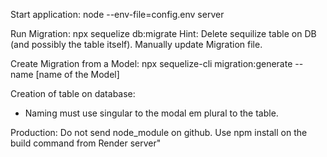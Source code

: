 
Start application:
node --env-file=config.env server


Run Migration:
npx sequelize db:migrate
Hint: Delete sequilize table on DB (and possibly the table itself). Manually update Migration file.


Create Migration from a Model:
npx sequelize-cli migration:generate --name [name of the Model]



Creation of table on database:
- Naming must use singular to the modal em plural to the table.

Production:
Do not send node_module on github. Use npm install on the build command from Render server"